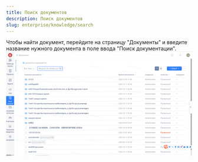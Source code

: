 ```yaml
---
title: Поиск документов
description: Поиск документов
slug: enterprise/knowledge/search
---
```

Чтобы найти документ, перейдите на страницу "Документы" и введите название нужного документа в поле ввода "Поиск документации".
![Описание изображения](assets/image318.png)